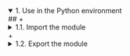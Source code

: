 <details open>
##<summary>1. Use in the Python environment</summary>
+<details>
###<summary>1.1. Import the module</summary>
content1
</details>
+<details>
###<summary>1.2. Export the module</summary>
content2
</details>
</details>
